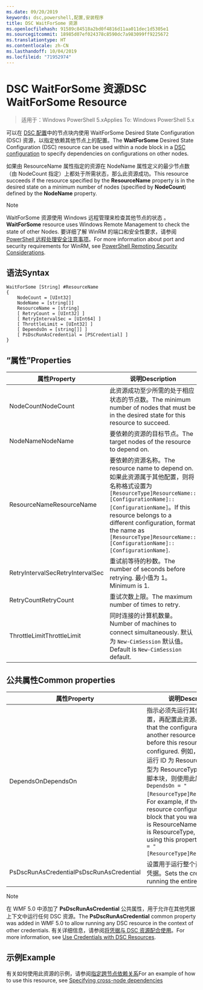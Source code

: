 ```yaml
---
ms.date: 09/20/2019
keywords: dsc,powershell,配置,安装程序
title: DSC WaitForSome 资源
ms.openlocfilehash: 91589c84518a2bd0f4816d11aa011dec1d5305e1
ms.sourcegitcommit: 18985d07ef024378c8590dc7a983099ff9225672
ms.translationtype: HT
ms.contentlocale: zh-CN
ms.lasthandoff: 10/04/2019
ms.locfileid: "71952974"
---
```

# <a name="dsc-waitforsome-resource"></a><span data-ttu-id="f3812-103">DSC WaitForSome 资源</span><span class="sxs-lookup"><span data-stu-id="f3812-103">DSC WaitForSome Resource</span></span>

> <span data-ttu-id="f3812-104">适用于：Windows PowerShell 5.x</span><span class="sxs-lookup"><span data-stu-id="f3812-104">Applies To: Windows PowerShell 5.x</span></span>

<span data-ttu-id="f3812-105">可以在 [DSC 配置](../../../configurations/configurations.md)中的节点块内使用 WaitForSome  Desired State Configuration (DSC) 资源，以指定依赖其他节点上的配置。</span><span class="sxs-lookup"><span data-stu-id="f3812-105">The **WaitForSome** Desired State Configuration (DSC) resource can be used within a node block in a [DSC configuration](../../../configurations/configurations.md) to specify dependencies on configurations on other nodes.</span></span>

<span data-ttu-id="f3812-106">如果由 ResourceName  属性指定的资源在 NodeName  属性定义的最少节点数（由 NodeCount  指定）上都处于所需状态，那么此资源成功。</span><span class="sxs-lookup"><span data-stu-id="f3812-106">This resource succeeds if the resource specified by the **ResourceName** property is in the desired state on a minimum number of nodes (specified by **NodeCount**) defined by the **NodeName** property.</span></span>

> [!NOTE]
> <span data-ttu-id="f3812-107">WaitForSome 资源使用 Windows 远程管理来检查其他节点的状态  。</span><span class="sxs-lookup"><span data-stu-id="f3812-107">**WaitForSome** resource uses Windows Remote Management to check the state of other Nodes.</span></span> <span data-ttu-id="f3812-108">要详细了解 WinRM 的端口和安全性要求，请参阅 [PowerShell 远程处理安全注意事项](/powershell/scripting/learn/remoting/winrmsecurity?view=powershell-6)。</span><span class="sxs-lookup"><span data-stu-id="f3812-108">For more information about port and security requirements for WinRM, see [PowerShell Remoting Security Considerations](/powershell/scripting/learn/remoting/winrmsecurity?view=powershell-6).</span></span>

## <a name="syntax"></a><span data-ttu-id="f3812-109">语法</span><span class="sxs-lookup"><span data-stu-id="f3812-109">Syntax</span></span>

```Syntax
WaitForSome [String] #ResourceName
{
    NodeCount = [UInt32]
    NodeName = [string[]]
    ResourceName = [string]
    [ RetryCount = [UInt32] ]
    [ RetryIntervalSec = [UInt64] ]
    [ ThrottleLimit = [UInt32] ]
    [ DependsOn = [string[]] ]
    [ PsDscRunAsCredential = [PSCredential] ]
}
```

## <a name="properties"></a><span data-ttu-id="f3812-110">“属性”</span><span class="sxs-lookup"><span data-stu-id="f3812-110">Properties</span></span>

|<span data-ttu-id="f3812-111">属性</span><span class="sxs-lookup"><span data-stu-id="f3812-111">Property</span></span> |<span data-ttu-id="f3812-112">说明</span><span class="sxs-lookup"><span data-stu-id="f3812-112">Description</span></span> |
|---|---|
|<span data-ttu-id="f3812-113">NodeCount</span><span class="sxs-lookup"><span data-stu-id="f3812-113">NodeCount</span></span> |<span data-ttu-id="f3812-114">此资源成功至少所需的处于相应状态的节点数。</span><span class="sxs-lookup"><span data-stu-id="f3812-114">The minimum number of nodes that must be in the desired state for this resource to succeed.</span></span> |
|<span data-ttu-id="f3812-115">NodeName</span><span class="sxs-lookup"><span data-stu-id="f3812-115">NodeName</span></span> |<span data-ttu-id="f3812-116">要依赖的资源的目标节点。</span><span class="sxs-lookup"><span data-stu-id="f3812-116">The target nodes of the resource to depend on.</span></span> |
|<span data-ttu-id="f3812-117">ResourceName</span><span class="sxs-lookup"><span data-stu-id="f3812-117">ResourceName</span></span> |<span data-ttu-id="f3812-118">要依赖的资源名称。</span><span class="sxs-lookup"><span data-stu-id="f3812-118">The resource name to depend on.</span></span> <span data-ttu-id="f3812-119">如果此资源属于其他配置，则将名称格式设置为 `[ResourceType]ResourceName::[ConfigurationName]::[ConfigurationName]`。</span><span class="sxs-lookup"><span data-stu-id="f3812-119">If this resource belongs to a different configuration, format the name as `[ResourceType]ResourceName::[ConfigurationName]::[ConfigurationName]`.</span></span> |
|<span data-ttu-id="f3812-120">RetryIntervalSec</span><span class="sxs-lookup"><span data-stu-id="f3812-120">RetryIntervalSec</span></span> |<span data-ttu-id="f3812-121">重试前等待的秒数。</span><span class="sxs-lookup"><span data-stu-id="f3812-121">The number of seconds before retrying.</span></span> <span data-ttu-id="f3812-122">最小值为 1。</span><span class="sxs-lookup"><span data-stu-id="f3812-122">Minimum is 1.</span></span> |
|<span data-ttu-id="f3812-123">RetryCount</span><span class="sxs-lookup"><span data-stu-id="f3812-123">RetryCount</span></span> |<span data-ttu-id="f3812-124">重试次数上限。</span><span class="sxs-lookup"><span data-stu-id="f3812-124">The maximum number of times to retry.</span></span> |
|<span data-ttu-id="f3812-125">ThrottleLimit</span><span class="sxs-lookup"><span data-stu-id="f3812-125">ThrottleLimit</span></span> |<span data-ttu-id="f3812-126">同时连接的计算机数量。</span><span class="sxs-lookup"><span data-stu-id="f3812-126">Number of machines to connect simultaneously.</span></span> <span data-ttu-id="f3812-127">默认为 `New-CimSession` 默认值。</span><span class="sxs-lookup"><span data-stu-id="f3812-127">Default is `New-CimSession` default.</span></span> |

## <a name="common-properties"></a><span data-ttu-id="f3812-128">公共属性</span><span class="sxs-lookup"><span data-stu-id="f3812-128">Common properties</span></span>

|<span data-ttu-id="f3812-129">属性</span><span class="sxs-lookup"><span data-stu-id="f3812-129">Property</span></span> |<span data-ttu-id="f3812-130">说明</span><span class="sxs-lookup"><span data-stu-id="f3812-130">Description</span></span> |
|---|---|
|<span data-ttu-id="f3812-131">DependsOn</span><span class="sxs-lookup"><span data-stu-id="f3812-131">DependsOn</span></span> |<span data-ttu-id="f3812-132">指示必须先运行其他资源的配置，再配置此资源。</span><span class="sxs-lookup"><span data-stu-id="f3812-132">Indicates that the configuration of another resource must run before this resource is configured.</span></span> <span data-ttu-id="f3812-133">例如，如果想要首先运行 ID 为 ResourceName、类型为 ResourceType 的资源配置脚本块，则使用此属性的语法为 `DependsOn = "[ResourceType]ResourceName"`。</span><span class="sxs-lookup"><span data-stu-id="f3812-133">For example, if the ID of the resource configuration script block that you want to run first is ResourceName and its type is ResourceType, the syntax for using this property is `DependsOn = "[ResourceType]ResourceName"`.</span></span> |
|<span data-ttu-id="f3812-134">PsDscRunAsCredential</span><span class="sxs-lookup"><span data-stu-id="f3812-134">PsDscRunAsCredential</span></span> |<span data-ttu-id="f3812-135">设置用于运行整个资源的身份的凭据。</span><span class="sxs-lookup"><span data-stu-id="f3812-135">Sets the credential for running the entire resource as.</span></span> |

> [!NOTE]
> <span data-ttu-id="f3812-136">在 WMF 5.0 中添加了 **PsDscRunAsCredential** 公共属性，用于允许在其他凭据上下文中运行任何 DSC 资源。</span><span class="sxs-lookup"><span data-stu-id="f3812-136">The **PsDscRunAsCredential** common property was added in WMF 5.0 to allow running any DSC resource in the context of other credentials.</span></span> <span data-ttu-id="f3812-137">有关详细信息，请参阅[将凭据与 DSC 资源配合使用](../../../configurations/runasuser.md)。</span><span class="sxs-lookup"><span data-stu-id="f3812-137">For more information, see [Use Credentials with DSC Resources](../../../configurations/runasuser.md).</span></span>

## <a name="example"></a><span data-ttu-id="f3812-138">示例</span><span class="sxs-lookup"><span data-stu-id="f3812-138">Example</span></span>

<span data-ttu-id="f3812-139">有关如何使用此资源的示例，请参阅[指定跨节点依赖关系](../../../configurations/crossNodeDependencies.md)</span><span class="sxs-lookup"><span data-stu-id="f3812-139">For an example of how to use this resource, see [Specifying cross-node dependencies](../../../configurations/crossNodeDependencies.md)</span></span>